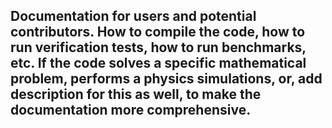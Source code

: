 ## Documentation for users and potential contributors. How to compile the code, how to run verification tests, how to run benchmarks, etc. If the code solves a specific mathematical problem, performs a physics simulations, or, add description for this as well, to make the documentation more comprehensive.